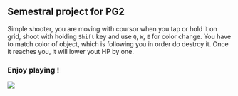 ## Semestral project for PG2

Simple shooter, you are moving with coursor when you tap or hold it on grid, shoot with holding `Shift` key and use `Q`, `W`, `E` for color change.
You have to match color of object, which is following you in order do destroy it. Once it reaches you, it will lower yout HP by one.

### Enjoy playing !

![](demo.gif)
